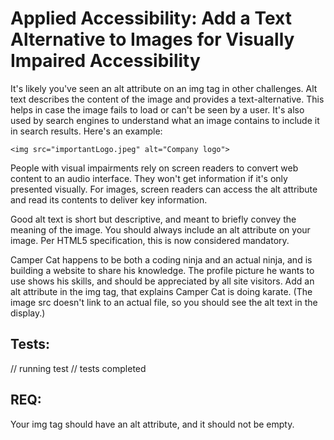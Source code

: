 # Applied Accessibility: Add a Text Alternative to Images for Visually Impaired Accessibility


It's likely you've seen an alt attribute on an img tag in other challenges. Alt text describes the content of the image and provides a text-alternative. This helps in case the image fails to load or can't be seen by a user. It's also used by search engines to understand what an image contains to include it in search results. Here's an example:

`<img src="importantLogo.jpeg" alt="Company logo">`

People with visual impairments rely on screen readers to convert web content to an audio interface. They won't get information if it's only presented visually. For images, screen readers can access the alt attribute and read its contents to deliver key information.

Good alt text is short but descriptive, and meant to briefly convey the meaning of the image. You should always include an alt attribute on your image. Per HTML5 specification, this is now considered mandatory.

Camper Cat happens to be both a coding ninja and an actual ninja, and is building a website to share his knowledge. The profile picture he wants to use shows his skills, and should be appreciated by all site visitors. Add an alt attribute in the img tag, that explains Camper Cat is doing karate. (The image src doesn't link to an actual file, so you should see the alt text in the display.)

## Tests: 

// running test
// tests completed
​
## REQ: 

Your img tag should have an alt attribute, and it should not be empty.